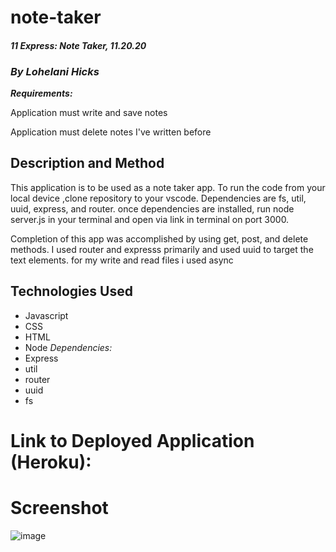 # note-taker

 #### _11 Express: Note Taker, 11.20.20_

### _By Lohelani Hicks_

***Requirements:***

Application must write and save notes

Application must delete notes I've written before

## Description and Method

This application is to be used as a note taker app. To run the code from your local device ,clone repository to your vscode. Dependencies are fs, util, uuid, express, and router. once dependencies are installed, run node server.js in your terminal and open via link in terminal on port 3000.

Completion of this app was accomplished by using get, post, and delete methods. I used router and expresss primarily and used uuid to target the text elements. for my write and read files i used async

## Technologies Used
* Javascript
* CSS
* HTML
* Node
_Dependencies:_
* Express
* util
* router
* uuid 
* fs

# Link to Deployed Application (Heroku):



# Screenshot

![image](https://user-images.githubusercontent.com/70550481/100918325-53330480-34a6-11eb-875f-34f0e2949427.png)

